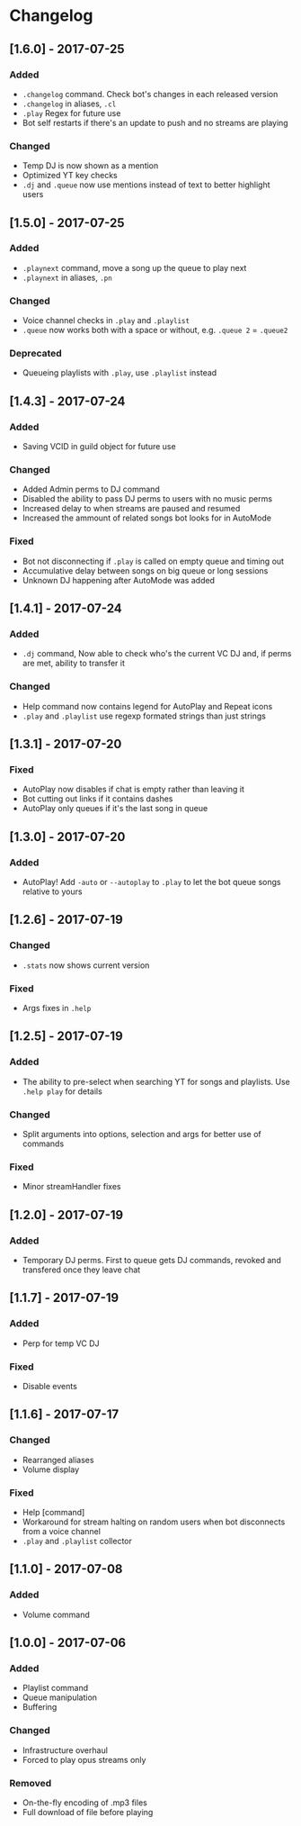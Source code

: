 # Changelog

## [1.6.0] - 2017-07-25
### Added
- `.changelog` command. Check bot's changes in each released version
- `.changelog` in aliases, `.cl`
- `.play` Regex for future use
- Bot self restarts if there's an update to push and no streams are playing

### Changed
- Temp DJ is now shown as a mention
- Optimized YT key checks
- `.dj` and `.queue` now use mentions instead of text to better highlight users


## [1.5.0] - 2017-07-25
### Added
- `.playnext` command, move a song up the queue to play next
- `.playnext` in aliases, `.pn`

### Changed
- Voice channel checks in `.play` and `.playlist`
- `.queue` now works both with a space or without, e.g. `.queue 2` = `.queue2`

### Deprecated
- Queueing playlists with `.play`, use `.playlist` instead


## [1.4.3] - 2017-07-24
### Added
- Saving VCID in guild object for future use

### Changed
- Added Admin perms to DJ command
- Disabled the ability to pass DJ perms to users with no music perms
- Increased delay to when streams are paused and resumed
- Increased the ammount of related songs bot looks for in AutoMode

### Fixed
- Bot not disconnecting if `.play` is called on empty queue and timing out
- Accumulative delay between songs on big queue or long sessions
- Unknown DJ happening after AutoMode was added


## [1.4.1] - 2017-07-24
### Added
- `.dj` command, Now able to check who's the current VC DJ and, if perms are met, ability to transfer it

### Changed
- Help command now contains legend for AutoPlay and Repeat icons
- `.play` and `.playlist` use regexp formated strings than just strings


## [1.3.1] - 2017-07-20
### Fixed
- AutoPlay now disables if chat is empty rather than leaving it
- Bot cutting out links if it contains dashes
- AutoPlay only queues if it's the last song in queue


## [1.3.0] - 2017-07-20
### Added
- AutoPlay! Add `-auto` or `--autoplay` to `.play` to let the bot queue songs relative to yours


## [1.2.6] - 2017-07-19
### Changed
- `.stats` now shows current version

### Fixed
- Args fixes in `.help`


## [1.2.5] - 2017-07-19
### Added
- The ability to pre-select when searching YT for songs and playlists. Use `.help play` for details

### Changed
- Split arguments into options, selection and args for better use of commands

### Fixed
- Minor streamHandler fixes


## [1.2.0] - 2017-07-19
### Added
- Temporary DJ perms. First to queue gets DJ commands, revoked and transfered once they leave chat


## [1.1.7] - 2017-07-19
### Added
- Perp for temp VC DJ

### Fixed
- Disable events


## [1.1.6] - 2017-07-17
### Changed
- Rearranged aliases
- Volume display

### Fixed
- Help [command]
- Workaround for stream halting on random users when bot disconnects from a voice channel
- `.play` and `.playlist` collector


## [1.1.0] - 2017-07-08
### Added
- Volume command


## [1.0.0] - 2017-07-06
### Added
- Playlist command
- Queue manipulation
- Buffering

### Changed
- Infrastructure overhaul
- Forced to play opus streams only

### Removed
- On-the-fly encoding of .mp3 files
- Full download of file before playing